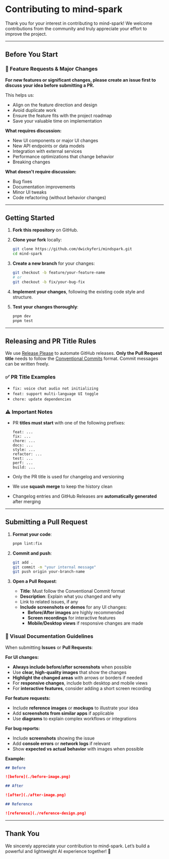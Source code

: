 # Contributing to mind-spark

Thank you for your interest in contributing to mind-spark! We welcome contributions from the community and truly appreciate your effort to improve the project.

---

## Before You Start

### 🚨 Feature Requests & Major Changes

**For new features or significant changes, please create an issue first to discuss your idea before submitting a PR.**

This helps us:

- Align on the feature direction and design
- Avoid duplicate work
- Ensure the feature fits with the project roadmap
- Save your valuable time on implementation

**What requires discussion:**

- New UI components or major UI changes
- New API endpoints or data models
- Integration with external services
- Performance optimizations that change behavior
- Breaking changes

**What doesn't require discussion:**

- Bug fixes
- Documentation improvements
- Minor UI tweaks
- Code refactoring (without behavior changes)

---

## Getting Started

1. **Fork this repository** on GitHub.

2. **Clone your fork** locally:

   ```bash
   git clone https://github.com/dwickyferi/mindspark.git
   cd mind-spark
   ```

3. **Create a new branch** for your changes:

   ```bash
   git checkout -b feature/your-feature-name
   # or
   git checkout -b fix/your-bug-fix
   ```

4. **Implement your changes**, following the existing code style and structure.

5. **Test your changes thoroughly**:

   ```bash
   pnpm dev
   pnpm test
   ```

---

## Releasing and PR Title Rules

We use [Release Please](https://github.com/googleapis/release-please) to automate GitHub releases.
**Only the Pull Request title** needs to follow the [Conventional Commits](https://www.conventionalcommits.org/) format. Commit messages can be written freely.

### ✅ PR Title Examples

- `fix: voice chat audio not initializing`
- `feat: support multi-language UI toggle`
- `chore: update dependencies`

### ⚠️ Important Notes

- PR **titles must start** with one of the following prefixes:

  ```
  feat: ...
  fix: ...
  chore: ...
  docs: ...
  style: ...
  refactor: ...
  test: ...
  perf: ...
  build: ...
  ```

- Only the PR title is used for changelog and versioning

- We use **squash merge** to keep the history clean

- Changelog entries and GitHub Releases are **automatically generated** after merging

---

## Submitting a Pull Request

1. **Format your code**:

   ```bash
   pnpm lint:fix
   ```

2. **Commit and push**:

   ```bash
   git add .
   git commit -m "your internal message"
   git push origin your-branch-name
   ```

3. **Open a Pull Request**:

   - **Title**: Must follow the Conventional Commit format
   - **Description**: Explain what you changed and why
   - Link to related issues, if any
   - **Include screenshots or demos** for any UI changes:
     - **Before/After images** are highly recommended
     - **Screen recordings** for interactive features
     - **Mobile/Desktop views** if responsive changes are made

### 📸 Visual Documentation Guidelines

When submitting **Issues** or **Pull Requests**:

**For UI changes:**

- **Always include before/after screenshots** when possible
- Use **clear, high-quality images** that show the changes
- **Highlight the changed areas** with arrows or borders if needed
- For **responsive changes**, include both desktop and mobile views
- For **interactive features**, consider adding a short screen recording

**For feature requests:**

- Include **reference images** or **mockups** to illustrate your idea
- Add **screenshots from similar apps** if applicable
- Use **diagrams** to explain complex workflows or integrations

**For bug reports:**

- Include **screenshots** showing the issue
- Add **console errors** or **network logs** if relevant
- Show **expected vs actual behavior** with images when possible

**Example:**

```markdown
## Before

![before](./before-image.png)

## After

![after](./after-image.png)

## Reference

![reference](./reference-design.png)
```

---

## Thank You

We sincerely appreciate your contribution to mind-spark.
Let’s build a powerful and lightweight AI experience together! 🚀
